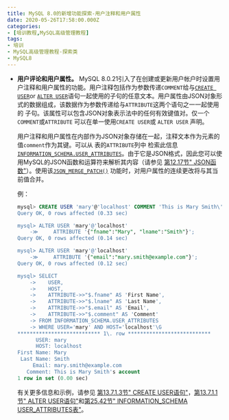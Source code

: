 ```yaml
---
title: MySQL 8.0的新增功能探索-用户注释和用户属性
date: 2020-05-26T17:58:00.000Z
categories:
- [培训教程,MySQL高级管理教程]
tags:
- 培训
- MySQL高级管理教程-探索类
- MySQL8
---
```


- **用户评论和用户属性。** MySQL 8.0.21引入了在创建或更新用户帐户时设置用户注释和用户属性的功能。用户注释包括作为参数传递`COMMENT`给与[`CREATE USER`](https://dev.mysql.com/doc/refman/8.0/en/create-user.html)or [`ALTER USER`](https://dev.mysql.com/doc/refman/8.0/en/alter-user.html)语句一起使用的子句的任意文本。用户属性由JSON对象形式的数据组成，该数据作为参数传递给与`ATTRIBUTE`这两个语句之一一起使用的 子句。该属性可以包含JSON对象表示法中的任何有效键值对。仅一个 `COMMENT`或`ATTRIBUTE` 可以在单一使用`CREATE USER`或 `ALTER USER` 声明。

  用户注释和用户属性在内部作为JSON对象存储在一起，注释文本作为元素的值`comment`作为其键。可以从 表的`ATTRIBUTE`列中 检索此信息 [`INFORMATION_SCHEMA.USER_ATTRIBUTES`](https://dev.mysql.com/doc/refman/8.0/en/user-attributes-table.html)。由于它是JSON格式，因此您可以使用MySQL的JSON函数和运算符来解析其内容（请参见 [第12.17节" JSON函数"](https://dev.mysql.com/doc/refman/8.0/en/json-functions.html)）。使用该[`JSON_MERGE_PATCH()`](https://dev.mysql.com/doc/refman/8.0/en/json-modification-functions.html#function_json-merge-patch) 功能时，对用户属性的连续更改将与其当前值合并。

  例：

  ```sql
  mysql> CREATE USER 'mary'@'localhost' COMMENT 'This is Mary Smith\'s account';
  Query OK, 0 rows affected (0.33 sec)

  mysql> ALTER USER 'mary'@'localhost'
      -≫     ATTRIBUTE '{"fname":"Mary", "lname":"Smith"}';
  Query OK, 0 rows affected (0.14 sec)

  mysql> ALTER USER 'mary'@'localhost'
      -≫     ATTRIBUTE '{"email":"mary.smith@example.com"}';
  Query OK, 0 rows affected (0.12 sec)

  mysql> SELECT
      ->    USER,
      ->    HOST,
      ->    ATTRIBUTE->>"$.fname" AS 'First Name',
      ->    ATTRIBUTE->>"$.lname" AS 'Last Name',
      ->    ATTRIBUTE->>"$.email" AS 'Email',
      ->    ATTRIBUTE->>"$.comment" AS 'Comment'
      -> FROM INFORMATION_SCHEMA.USER_ATTRIBUTES
      -> WHERE USER='mary' AND HOST='localhost'\G
  *************************** 1\. row ***************************
        USER: mary
        HOST: localhost
  First Name: Mary
   Last Name: Smith
       Email: mary.smith@example.com
     Comment: This is Mary Smith's account
  1 row in set (0.00 sec)
  ```

  有关更多信息和示例，请参见 [第13.7.1.3节" CREATE USER语句"](https://dev.mysql.com/doc/refman/8.0/en/create-user.html)，[第13.7.1.1节" ALTER USER语句"](https://dev.mysql.com/doc/refman/8.0/en/alter-user.html)和[第25.42节" INFORMATION_SCHEMA USER_ATTRIBUTES表"](https://dev.mysql.com/doc/refman/8.0/en/user-attributes-table.html)。
